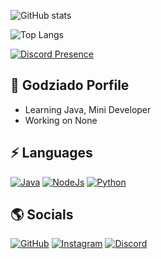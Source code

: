 ![GitHub stats](https://github-readme-stats.vercel.app/api?username=D2SIADO&count_private=true&show_icons=true&theme=tokyonight)

![Top Langs](https://github-readme-stats.vercel.app/api/top-langs/?username=D2SIADO&theme=tokyonight&langs_count=8)

[![Discord Presence](https://lanyard.cnrad.dev/api/786619260390342708)](https://discord.com/users/786619260390342708)

## 📜 Godziado Porfile

- Learning Java, Mini Developer
- Working on None

## ⚡ Languages

[![Java](https://img.shields.io/badge/Java-ff8000?style=for-the-badge&logo=java&logoColor=white)](https://www.java.com/)
[![NodeJs](https://img.shields.io/badge/JavaScript-00ff5e?style=for-the-badge&logo=javascript&logoColor=white)](https://nodejs.org/)
[![Python](https://img.shields.io/badge/Python-00ffe5?style=for-the-badge&logo=python&logoColor=white)](https://www.python.org/)

## 🌎 Socials

[![GitHub](https://img.shields.io/badge/Github-100000?style=for-the-badge&logo=github&logoColor=white)](https://github.com/Godziado)
[![Instagram](https://img.shields.io/badge/Instagram-ff00d9?style=for-the-badge&logo=instagram&logoColor=white)](https://www.instagram.com/_ede.sal/)
[![Discord](https://img.shields.io/badge/Discord-4c00ff?style=for-the-badge&logo=discord&logoColor=white)](https://discordapp.com/users/786619260390342708/)
